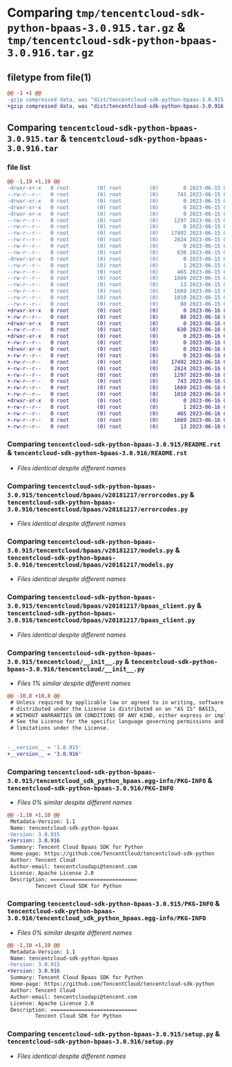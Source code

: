 # Comparing `tmp/tencentcloud-sdk-python-bpaas-3.0.915.tar.gz` & `tmp/tencentcloud-sdk-python-bpaas-3.0.916.tar.gz`

## filetype from file(1)

```diff
@@ -1 +1 @@
-gzip compressed data, was "dist/tencentcloud-sdk-python-bpaas-3.0.915.tar", last modified: Thu Jun 15 00:19:08 2023, max compression
+gzip compressed data, was "dist/tencentcloud-sdk-python-bpaas-3.0.916.tar", last modified: Fri Jun 16 00:28:02 2023, max compression
```

## Comparing `tencentcloud-sdk-python-bpaas-3.0.915.tar` & `tencentcloud-sdk-python-bpaas-3.0.916.tar`

### file list

```diff
@@ -1,19 +1,19 @@
-drwxr-xr-x   0 root         (0) root         (0)        0 2023-06-15 00:19:08.000000 tencentcloud-sdk-python-bpaas-3.0.915/
--rw-r--r--   0 root         (0) root         (0)      743 2023-06-15 00:19:08.000000 tencentcloud-sdk-python-bpaas-3.0.915/README.rst
-drwxr-xr-x   0 root         (0) root         (0)        0 2023-06-15 00:19:08.000000 tencentcloud-sdk-python-bpaas-3.0.915/tencentcloud/
-drwxr-xr-x   0 root         (0) root         (0)        0 2023-06-15 00:19:08.000000 tencentcloud-sdk-python-bpaas-3.0.915/tencentcloud/bpaas/
-drwxr-xr-x   0 root         (0) root         (0)        0 2023-06-15 00:19:08.000000 tencentcloud-sdk-python-bpaas-3.0.915/tencentcloud/bpaas/v20181217/
--rw-r--r--   0 root         (0) root         (0)     1297 2023-06-15 00:19:08.000000 tencentcloud-sdk-python-bpaas-3.0.915/tencentcloud/bpaas/v20181217/errorcodes.py
--rw-r--r--   0 root         (0) root         (0)        0 2023-06-15 00:19:08.000000 tencentcloud-sdk-python-bpaas-3.0.915/tencentcloud/bpaas/v20181217/__init__.py
--rw-r--r--   0 root         (0) root         (0)    17492 2023-06-15 00:19:08.000000 tencentcloud-sdk-python-bpaas-3.0.915/tencentcloud/bpaas/v20181217/models.py
--rw-r--r--   0 root         (0) root         (0)     2824 2023-06-15 00:19:08.000000 tencentcloud-sdk-python-bpaas-3.0.915/tencentcloud/bpaas/v20181217/bpaas_client.py
--rw-r--r--   0 root         (0) root         (0)        0 2023-06-15 00:19:08.000000 tencentcloud-sdk-python-bpaas-3.0.915/tencentcloud/bpaas/__init__.py
--rw-r--r--   0 root         (0) root         (0)      630 2023-06-15 00:19:08.000000 tencentcloud-sdk-python-bpaas-3.0.915/tencentcloud/__init__.py
-drwxr-xr-x   0 root         (0) root         (0)        0 2023-06-15 00:19:08.000000 tencentcloud-sdk-python-bpaas-3.0.915/tencentcloud_sdk_python_bpaas.egg-info/
--rw-r--r--   0 root         (0) root         (0)        1 2023-06-15 00:19:08.000000 tencentcloud-sdk-python-bpaas-3.0.915/tencentcloud_sdk_python_bpaas.egg-info/dependency_links.txt
--rw-r--r--   0 root         (0) root         (0)      465 2023-06-15 00:19:08.000000 tencentcloud-sdk-python-bpaas-3.0.915/tencentcloud_sdk_python_bpaas.egg-info/SOURCES.txt
--rw-r--r--   0 root         (0) root         (0)     1669 2023-06-15 00:19:08.000000 tencentcloud-sdk-python-bpaas-3.0.915/tencentcloud_sdk_python_bpaas.egg-info/PKG-INFO
--rw-r--r--   0 root         (0) root         (0)       13 2023-06-15 00:19:08.000000 tencentcloud-sdk-python-bpaas-3.0.915/tencentcloud_sdk_python_bpaas.egg-info/top_level.txt
--rw-r--r--   0 root         (0) root         (0)     1669 2023-06-15 00:19:08.000000 tencentcloud-sdk-python-bpaas-3.0.915/PKG-INFO
--rw-r--r--   0 root         (0) root         (0)     1010 2023-06-15 00:19:08.000000 tencentcloud-sdk-python-bpaas-3.0.915/setup.py
--rw-r--r--   0 root         (0) root         (0)       88 2023-06-15 00:19:08.000000 tencentcloud-sdk-python-bpaas-3.0.915/setup.cfg
+drwxr-xr-x   0 root         (0) root         (0)        0 2023-06-16 00:28:02.000000 tencentcloud-sdk-python-bpaas-3.0.916/
+-rw-r--r--   0 root         (0) root         (0)       88 2023-06-16 00:28:02.000000 tencentcloud-sdk-python-bpaas-3.0.916/setup.cfg
+drwxr-xr-x   0 root         (0) root         (0)        0 2023-06-16 00:28:02.000000 tencentcloud-sdk-python-bpaas-3.0.916/tencentcloud/
+-rw-r--r--   0 root         (0) root         (0)      630 2023-06-16 00:28:02.000000 tencentcloud-sdk-python-bpaas-3.0.916/tencentcloud/__init__.py
+drwxr-xr-x   0 root         (0) root         (0)        0 2023-06-16 00:28:02.000000 tencentcloud-sdk-python-bpaas-3.0.916/tencentcloud/bpaas/
+-rw-r--r--   0 root         (0) root         (0)        0 2023-06-16 00:28:02.000000 tencentcloud-sdk-python-bpaas-3.0.916/tencentcloud/bpaas/__init__.py
+drwxr-xr-x   0 root         (0) root         (0)        0 2023-06-16 00:28:02.000000 tencentcloud-sdk-python-bpaas-3.0.916/tencentcloud/bpaas/v20181217/
+-rw-r--r--   0 root         (0) root         (0)        0 2023-06-16 00:28:02.000000 tencentcloud-sdk-python-bpaas-3.0.916/tencentcloud/bpaas/v20181217/__init__.py
+-rw-r--r--   0 root         (0) root         (0)    17492 2023-06-16 00:28:02.000000 tencentcloud-sdk-python-bpaas-3.0.916/tencentcloud/bpaas/v20181217/models.py
+-rw-r--r--   0 root         (0) root         (0)     2824 2023-06-16 00:28:02.000000 tencentcloud-sdk-python-bpaas-3.0.916/tencentcloud/bpaas/v20181217/bpaas_client.py
+-rw-r--r--   0 root         (0) root         (0)     1297 2023-06-16 00:28:02.000000 tencentcloud-sdk-python-bpaas-3.0.916/tencentcloud/bpaas/v20181217/errorcodes.py
+-rw-r--r--   0 root         (0) root         (0)      743 2023-06-16 00:28:02.000000 tencentcloud-sdk-python-bpaas-3.0.916/README.rst
+-rw-r--r--   0 root         (0) root         (0)     1669 2023-06-16 00:28:02.000000 tencentcloud-sdk-python-bpaas-3.0.916/PKG-INFO
+-rw-r--r--   0 root         (0) root         (0)     1010 2023-06-16 00:28:02.000000 tencentcloud-sdk-python-bpaas-3.0.916/setup.py
+drwxr-xr-x   0 root         (0) root         (0)        0 2023-06-16 00:28:02.000000 tencentcloud-sdk-python-bpaas-3.0.916/tencentcloud_sdk_python_bpaas.egg-info/
+-rw-r--r--   0 root         (0) root         (0)        1 2023-06-16 00:28:02.000000 tencentcloud-sdk-python-bpaas-3.0.916/tencentcloud_sdk_python_bpaas.egg-info/dependency_links.txt
+-rw-r--r--   0 root         (0) root         (0)      465 2023-06-16 00:28:02.000000 tencentcloud-sdk-python-bpaas-3.0.916/tencentcloud_sdk_python_bpaas.egg-info/SOURCES.txt
+-rw-r--r--   0 root         (0) root         (0)     1669 2023-06-16 00:28:02.000000 tencentcloud-sdk-python-bpaas-3.0.916/tencentcloud_sdk_python_bpaas.egg-info/PKG-INFO
+-rw-r--r--   0 root         (0) root         (0)       13 2023-06-16 00:28:02.000000 tencentcloud-sdk-python-bpaas-3.0.916/tencentcloud_sdk_python_bpaas.egg-info/top_level.txt
```

### Comparing `tencentcloud-sdk-python-bpaas-3.0.915/README.rst` & `tencentcloud-sdk-python-bpaas-3.0.916/README.rst`

 * *Files identical despite different names*

### Comparing `tencentcloud-sdk-python-bpaas-3.0.915/tencentcloud/bpaas/v20181217/errorcodes.py` & `tencentcloud-sdk-python-bpaas-3.0.916/tencentcloud/bpaas/v20181217/errorcodes.py`

 * *Files identical despite different names*

### Comparing `tencentcloud-sdk-python-bpaas-3.0.915/tencentcloud/bpaas/v20181217/models.py` & `tencentcloud-sdk-python-bpaas-3.0.916/tencentcloud/bpaas/v20181217/models.py`

 * *Files identical despite different names*

### Comparing `tencentcloud-sdk-python-bpaas-3.0.915/tencentcloud/bpaas/v20181217/bpaas_client.py` & `tencentcloud-sdk-python-bpaas-3.0.916/tencentcloud/bpaas/v20181217/bpaas_client.py`

 * *Files identical despite different names*

### Comparing `tencentcloud-sdk-python-bpaas-3.0.915/tencentcloud/__init__.py` & `tencentcloud-sdk-python-bpaas-3.0.916/tencentcloud/__init__.py`

 * *Files 1% similar despite different names*

```diff
@@ -10,8 +10,8 @@
 # Unless required by applicable law or agreed to in writing, software
 # distributed under the License is distributed on an "AS IS" BASIS,
 # WITHOUT WARRANTIES OR CONDITIONS OF ANY KIND, either express or implied.
 # See the License for the specific language governing permissions and
 # limitations under the License.
 
 
-__version__ = '3.0.915'
+__version__ = '3.0.916'
```

### Comparing `tencentcloud-sdk-python-bpaas-3.0.915/tencentcloud_sdk_python_bpaas.egg-info/PKG-INFO` & `tencentcloud-sdk-python-bpaas-3.0.916/PKG-INFO`

 * *Files 0% similar despite different names*

```diff
@@ -1,10 +1,10 @@
 Metadata-Version: 1.1
 Name: tencentcloud-sdk-python-bpaas
-Version: 3.0.915
+Version: 3.0.916
 Summary: Tencent Cloud Bpaas SDK for Python
 Home-page: https://github.com/TencentCloud/tencentcloud-sdk-python
 Author: Tencent Cloud
 Author-email: tencentcloudapi@tencent.com
 License: Apache License 2.0
 Description: ============================
         Tencent Cloud SDK for Python
```

### Comparing `tencentcloud-sdk-python-bpaas-3.0.915/PKG-INFO` & `tencentcloud-sdk-python-bpaas-3.0.916/tencentcloud_sdk_python_bpaas.egg-info/PKG-INFO`

 * *Files 0% similar despite different names*

```diff
@@ -1,10 +1,10 @@
 Metadata-Version: 1.1
 Name: tencentcloud-sdk-python-bpaas
-Version: 3.0.915
+Version: 3.0.916
 Summary: Tencent Cloud Bpaas SDK for Python
 Home-page: https://github.com/TencentCloud/tencentcloud-sdk-python
 Author: Tencent Cloud
 Author-email: tencentcloudapi@tencent.com
 License: Apache License 2.0
 Description: ============================
         Tencent Cloud SDK for Python
```

### Comparing `tencentcloud-sdk-python-bpaas-3.0.915/setup.py` & `tencentcloud-sdk-python-bpaas-3.0.916/setup.py`

 * *Files identical despite different names*

